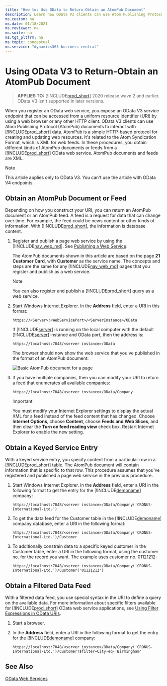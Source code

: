 ```yaml
---
title: "How to: Use OData to Return-Obtain an AtomPub Document"
description: Learn how OData V3 clients can use Atom Publishing Protocol documents to interact with Business Central data
ms.custom: na
ms.date: 01/18/2021
ms.reviewer: na
ms.suite: na
ms.tgt_pltfrm: na
ms.topic: conceptual
ms.service: "dynamics365-business-central"
---
```


# Using OData V3 to Return-Obtain an AtomPub Document

> **APPLIES TO:** [!INCLUDE[prod_short](../developer/includes/prod_short.md)] 2020 release wave 2 and earlier. OData V3 isn't supported in later versions.

When you register an OData web service, you expose an OData V3 service endpoint that can be accessed from a uniform resource identifier \(URI\) by using a web browser or any other HTTP client. OData V3 clients can use Atom Publishing Protocol \(AtomPub\) documents to interact with [!INCLUDE[prod_short](../developer/includes/prod_short.md)] data. AtomPub is a simple HTTP-based protocol for creating and updating web resources. It's related to the Atom Syndication Format, which is XML for web feeds. In these procedures, you obtain different kinds of AtomPub documents or feeds from a [!INCLUDE[prod_short](../developer/includes/prod_short.md)] OData web service. AtomPub documents and feeds are XML.  
  
> [!NOTE]  
> This article applies only to OData V3. You can't use the article with OData V4 endpoints.  

## Obtain an AtomPub Document or Feed

Depending on how you construct your URI, you can return an AtomPub document or an AtomPub feed. A feed is a request for data that can change over time. For example, the feed could be news content or other kinds of information. With [!INCLUDE[prod_short](../developer/includes/prod_short.md)], the information is database content.  

1. Register and publish a page web service by using the [!INCLUDE[nav_web_md](../developer/includes/nav_web_md.md)]. See [Publishing a Web Service](publish-web-service.md).

    The AtomPub documents shown in this article are based on the page **21 Customer Card**, with **Customer** as the service name. The concepts and steps are the same for any [!INCLUDE[nav_web_md](../developer/includes/nav_web_md.md)] pages that you register and publish as a web service.  
  
    > [!NOTE]  
    >  You can also register and publish a [!INCLUDE[prod_short](../developer/includes/prod_short.md)] query as a web service.  
  
2. Start Windows Internet Explorer. In the **Address** field, enter a URI in this format:  
  
    ```http
    https://<Server>:<WebServicePort>/<ServerInstance>/OData  
    ```  
  
    If [!INCLUDE[server](../developer/includes/server.md)] is running on the local computer with the default [!INCLUDE[server](../developer/includes/server.md)] instance and OData port, then the address is:  
  
    ```http  
    https://localhost:7048/<server instance>/OData  
    ```  
  
    The browser should now show the web service that you've published in the format of an AtomPub document:  
  
    ![Basic AtomPub document for a page](../developer/media/BasAtomPub.JPG "BasAtomPub")  
  
3. If you have multiple companies, then you can modify your URI to return a feed that enumerates all available companies:  
  
    ```http  
    https://localhost:7048/<server instance>/OData/Company  
    ```  
  
    > [!IMPORTANT]  
    >  You must modify your Internet Explorer settings to display the actual XML for a feed instead of the feed content that has changed. Choose **Internet Options**, choose **Content**, choose **Feeds and Web Slices**, and then clear the **Turn on feed reading view** check box. Restart Internet Explorer to enable the new setting.  
  
## Obtain a Keyed Service Entry

With a keyed service entry, you specify content from a particular row in a [!INCLUDE[prod_short](../developer/includes/prod_short.md)] table. The AtomPub document will contain information that is specific to that row. This procedure assumes that you've registered and published a page web service in the previous procedure.  
  
1. Start Windows Internet Explorer. In the **Address** field, enter a URI in the following format to get the entry for the [!INCLUDE[demoname](../developer/includes/demoname_md.md)] company:  
  
    ```http  
    https://localhost:7048/<server instance>/OData/Company('CRONUS-International-Ltd.')  
    ```  
  
2. To get the data feed for the Customer table in the [!INCLUDE[demoname](../developer/includes/demoname_md.md)] company database, enter a URI in the following format:  
  
    ```http  
    https://localhost:7048/<server instance>/OData/Company('CRONUS-International-Ltd.')/Customer  
    ```  
  
3. To additionally constrain data to a specific keyed customer in the Customer table, enter a URI in the following format, using the customer no. for the record you want. The example uses customer no. 01121212:  
  
    ```http  
    https://localhost:7048/<server instance>/OData/Company('CRONUS-International-Ltd.')/Customer('01121212')  
    ```  
  
## Obtain a Filtered Data Feed

With a filtered data feed, you use special syntax in the URI to define a query on the available data. For more information about specific filters available for [!INCLUDE[prod_short](../developer/includes/prod_short.md)] OData web service applications, see [Using Filter Expressions in OData URIs](Use-Filter-Expressions-in-OData-URIs.md).  
  
1. Start a browser.
2. In the **Address** field, enter a URI in the following format to get the entry for the [!INCLUDE[demoname](../developer/includes/demoname_md.md)] company:  
  
    ```http  
    https://localhost:7048/<server instance>/OData/Company('CRONUS-International-Ltd.')/Customer?$filter=City-eq-'Birmingham'  
    ```  
  
## See Also  
 [OData Web Services](OData-Web-Services.md)